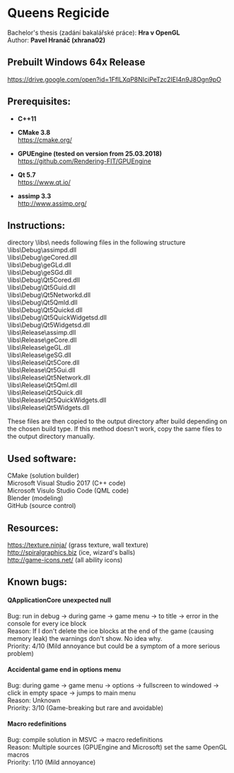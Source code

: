 ﻿# Queens Regicide

Bachelor's thesis (zadání bakalářské práce): **Hra v OpenGL**  
Author: **Pavel Hranáč (xhrana02)**


## Prebuilt Windows 64x Release

https://drive.google.com/open?id=1FflLXqP8NIciPeTzc2IEI4n9J8Ogn9pO


## Prerequisites:

* **C++11**

* **CMake 3.8**  
	https://cmake.org/

* **GPUEngine (tested on version from 25.03.2018)**  
	https://github.com/Rendering-FIT/GPUEngine

* **Qt 5.7**  
	https://www.qt.io/

* **assimp 3.3**  
	http://www.assimp.org/


## Instructions:

directory \libs\ needs following files in the following structure  
\libs\Debug\assimpd.dll  
\libs\Debug\geCored.dll  
\libs\Debug\geGLd.dll  
\libs\Debug\geSGd.dll  
\libs\Debug\Qt5Cored.dll  
\libs\Debug\Qt5Guid.dll  
\libs\Debug\Qt5Networkd.dll  
\libs\Debug\Qt5Qmld.dll  
\libs\Debug\Qt5Quickd.dll  
\libs\Debug\Qt5QuickWidgetsd.dll  
\libs\Debug\Qt5Widgetsd.dll  
\libs\Release\assimp.dll  
\libs\Release\geCore.dll  
\libs\Release\geGL.dll  
\libs\Release\geSG.dll  
\libs\Release\Qt5Core.dll  
\libs\Release\Qt5Gui.dll  
\libs\Release\Qt5Network.dll  
\libs\Release\Qt5Qml.dll  
\libs\Release\Qt5Quick.dll  
\libs\Release\Qt5QuickWidgets.dll  
\libs\Release\Qt5Widgets.dll

These files are then copied to the output directory after build depending on the chosen build type. If this method doesn't work, copy the same files to the output directory manually.


## Used software:

CMake (solution builder)  
Microsoft Visual Studio 2017 (C++ code)  
Microsoft Visulo Studio Code (QML code)  
Blender (modeling)  
GitHub (source control)


## Resources:

https://texture.ninja/ (grass texture, wall texture)  
http://spiralgraphics.biz (ice, wizard's balls)  
http://game-icons.net/ (all ability icons)


## Known bugs:

#### QApplicationCore unexpected null

Bug: run in debug -> during game -> game menu -> to title -> error in the console for every ice block  
Reason: If I don't delete the ice blocks at the end of the game (causing memory leak) the warnings don't show. No idea why.  
Priority: 4/10 (Mild annoyance but could be a symptom of a more serious problem)

#### Accidental game end in options menu

Bug: during game -> game menu -> options -> fullscreen to windowed -> click in empty space -> jumps to main menu  
Reason: Unknown  
Priority: 3/10 (Game-breaking but rare and avoidable)

#### Macro redefinitions

Bug: compile solution in MSVC -> macro redefinitions  
Reason: Multiple sources (GPUEngine and Microsoft) set the same OpenGL macros  
Priority: 1/10 (Mild annoyance)
